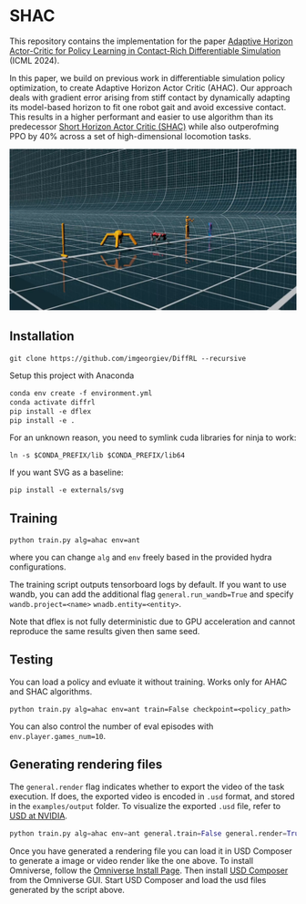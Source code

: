 # SHAC

This repository contains the implementation for the paper [Adaptive Horizon Actor-Critic for Policy Learning in Contact-Rich Differentiable Simulation](https://adaptive-horizon-actor-critic.github.io/) (ICML 2024).

In this paper, we build on previous work in differentiable simulation policy optimization, to create Adaptive Horizon Actor Critic (AHAC). Our approach deals with gradient error arising from stiff contact by dynamically adapting its model-based horizon to fit one robot gait and avoid excessive contact. This results in a higher performant and easier to use algorithm than its predecessor [Short Horizon Actor Critic (SHAC)](https://short-horizon-actor-critic.github.io/) while also outperofming PPO by 40% across a set of high-dimensional locomotion tasks.

[![Watch the video](figures/envs.png)](https://adaptive-horizon-actor-critic.github.io/media/all_envs_trimmed.mp4)

## Installation

 `git clone https://github.com/imgeorgiev/DiffRL --recursive`


Setup this project with Anaconda
```
conda env create -f environment.yml
conda activate diffrl
pip install -e dflex
pip install -e .
```

For an unknown reason, you need to symlink cuda libraries for ninja to work:
```
ln -s $CONDA_PREFIX/lib $CONDA_PREFIX/lib64
```

If you want SVG as a baseline:

```
pip install -e externals/svg
```

## Training

```
python train.py alg=ahac env=ant
```

where you can change `alg` and `env` freely based in the provided hydra configurations.

The training script outputs tensorboard logs by default. If you want to use wandb, you can add the additional flag `general.run_wandb=True` and specify `wandb.project=<name>` `wnadb.entity=<entity>`.

Note that dflex is not fully deterministic due to GPU acceleration and cannot reproduce the same results given then same seed.


## Testing

You can load a policy and evluate it without training. Works only for AHAC and SHAC algorithms.

```
python train.py alg=ahac env=ant train=False checkpoint=<policy_path>
```

You can also control the number of eval episodes with `env.player.games_num=10`.

## Generating rendering files

The `general.render` flag indicates whether to export the video of the task execution. If does, the exported video is encoded in `.usd` format, and stored in the `examples/output` folder. To visualize the exported `.usd` file, refer to [USD at NVIDIA](https://developer.nvidia.com/usd).

```python
python train.py alg=ahac env=ant general.train=False general.render=True general.checkpoint=<policy_path> env.config.stochastic_init=False env.player.games_num=1 env.player.num_actors=1 env.config.num_envs=1 alg.eval_runs=1
```

Once you have generated a rendering file you can load it in USD Composer to generate a image or video render like the one above. To install Omniverse, follow the [Omniverse Install Page](https://www.nvidia.com/en-us/omniverse/download/). Then install [USD Composer](https://www.nvidia.com/en-us/omniverse/apps/create/) from the Omniverse GUI. Start USD Composer and load the usd files generated by the script above.

 
